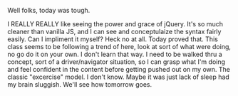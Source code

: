 Well folks, today was tough.

I REALLY REALLY like seeing the power and grace of jQuery.  It's so much cleaner than vanilla JS, and I can see and
conceptulaize the syntax fairly easily.  Can I impliment it myself?  Heck no at all.  Today proved that.  This class
seems to be following a trend of here, look at sort of what were doing, no go do it on your own.  I don't learn that way.
I need to be walked thru a concept, sort of a driver/navigator situation, so I can grasp what I'm doing and feel confident 
in the content before getting pushed out on my own.  The classic "excercise" model.  I don't know.  Maybe it was just lack
of sleep had my brain sluggish.  We'll see how tomorrow goes.
